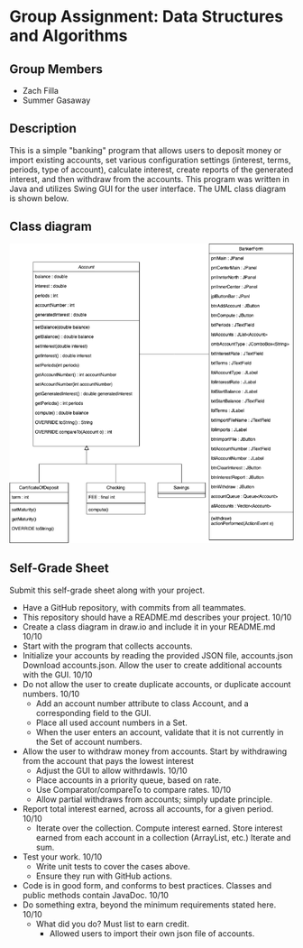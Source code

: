 # Group Assignment: Data Structures and Algorithms

## Group Members

- Zach Filla
- Summer Gasaway

## Description

This is a simple "banking" program that allows users to deposit money or import existing accounts, set various configuration settings (interest, terms, periods, type of account), calculate interest, create reports of the generated interest, and then withdraw from the accounts. This program was written in Java and utilizes Swing GUI for the user interface. The UML class diagram is shown below.

## Class diagram

![Class Diagram](https://github.com/gasawase/IT2045C-GroupAssignment/blob/master/BankClassDiagram.drawio.png)

## Self-Grade Sheet

Submit this self-grade sheet along with your project.

- Have a GitHub repository, with commits from all teammates.
- This repository should have a README.md describes your project. 10/10
- Create a class diagram in draw.io and include it in your README.md 10/10
- Start with the program that collects accounts.
- Initialize your accounts by reading the provided JSON file, accounts.json Download accounts.json.  Allow the user to create additional accounts with the GUI. 10/10
- Do not allow the user to create duplicate accounts, or duplicate account numbers. 10/10
  - Add an account number attribute to class Account, and a corresponding field to the GUI.
  - Place all used account numbers in a Set.
  - When the user enters an account, validate that it is not currently in the Set of account numbers.
- Allow the user to withdraw money from accounts.  Start by withdrawing from the account that pays the lowest interest
  - Adjust the GUI to allow withrdawls.  10/10
  - Place accounts in a priority queue, based on rate.
  - Use Comparator/compareTo to compare rates.  10/10
  - Allow partial withdraws from accounts; simply update principle.
- Report total interest earned, across all accounts, for a given period. 10/10
  - Iterate over the collection.  Compute interest earned.  Store interest earned from each account in a collection (ArrayList, etc.)  Iterate and sum.
- Test your work. 10/10
  - Write unit tests to cover the cases above.
  - Ensure they run with GitHub actions.  
- Code is in good form, and conforms to best practices.  Classes and public methods contain JavaDoc. 10/10
- Do something extra, beyond the minimum requirements stated here.  10/10
  - What did you do?  Must list to earn credit.
    - Allowed users to import their own json file of accounts.
